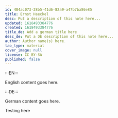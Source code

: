 ```yaml
---
id: 484ac073-28b5-41d6-82a9-a47b7ba86e85
title: Ernst Haeckel
desc: Put a description of this note here...
updated: 1618493384776
created: 1618493384776
title_de: Add a german title here
desc_de: Put a DE description of this note here...
author: Author name(s) here.
tao_type: material
cover_image: null
license: CC BY-SA
published: false
---
```


:::EN:::

English content goes here.

:::DE:::

German content goes here.

Testing here
